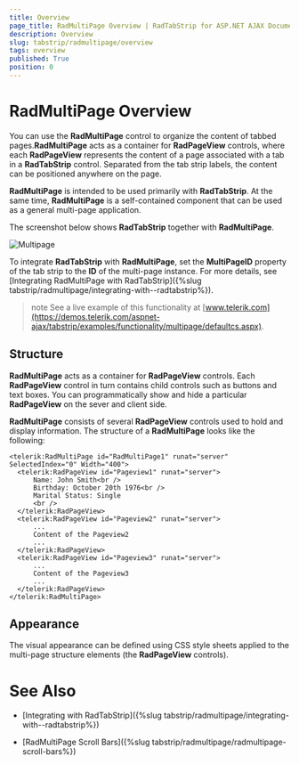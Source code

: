 ```yaml
---
title: Overview
page_title: RadMultiPage Overview | RadTabStrip for ASP.NET AJAX Documentation
description: Overview
slug: tabstrip/radmultipage/overview
tags: overview
published: True
position: 0
---
```


# RadMultiPage Overview


You can use the **RadMultiPage** control to organize the content of tabbed pages.**RadMultiPage** acts as a container for **RadPageView** controls, where each **RadPageView** represents the content of a page associated with a tab in a **RadTabStrip** control. Separated from the tab strip labels, the content can be positioned anywhere on the page.

**RadMultiPage** is intended to be used primarily with **RadTabStrip**. At the same time, **RadMultiPage** is a self-contained component that can be used as a general multi-page application.

The screenshot below shows **RadTabStrip** together with **RadMultiPage**.

![Multipage](images/tabstrip_tab_multipage.gif)

To integrate **RadTabStrip** with **RadMultiPage**, set the **MultiPageID** property of the tab strip to the **ID** of the multi-page instance. For more details, see [Integrating RadMultiPage with RadTabStrip]({%slug tabstrip/radmultipage/integrating-with--radtabstrip%}).

>note See a live example of this functionality at [www.telerik.com](https://demos.telerik.com/aspnet-ajax/tabstrip/examples/functionality/multipage/defaultcs.aspx).
>


## Structure

**RadMultiPage** acts as a container for **RadPageView** controls. Each **RadPageView** control in turn contains child controls such as buttons and text boxes. You can programmatically show and hide a particular **RadPageView** on the sever and client side.

**RadMultiPage** consists of several **RadPageView** controls used to hold and display information. The structure of a **RadMultiPage** looks like the following:

````ASPNET	 
<telerik:RadMultiPage id="RadMultiPage1" runat="server" SelectedIndex="0" Width="400">
  <telerik:RadPageView id="Pageview1" runat="server">
      Name: John Smith<br />
      Birthday: October 20th 1976<br />
      Marital Status: Single
      <br />
  </telerik:RadPageView>
  <telerik:RadPageView id="Pageview2" runat="server">
      ...
      Content of the Pageview2
      ...
  </telerik:RadPageView>
  <telerik:RadPageView id="Pageview3" runat="server">
      ...
      Content of the Pageview3
      ...
  </telerik:RadPageView>
</telerik:RadMultiPage> 	 
````

## Appearance

The visual appearance can be defined using CSS style sheets applied to the multi-page structure elements (the **RadPageView** controls).

# See Also

 * [Integrating with  RadTabStrip]({%slug tabstrip/radmultipage/integrating-with--radtabstrip%})

 * [RadMultiPage Scroll Bars]({%slug tabstrip/radmultipage/radmultipage-scroll-bars%})
